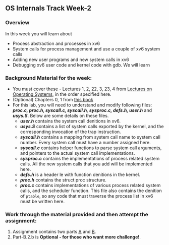 ## OS Internals Track Week-2

### Overview ###
In this week you will learn about
- Process abstraction and processes in xv6
- System calls for process management and use a couple of xv6 system calls
- Adding new user programs and new system calls in xv6 
- Debugging xv6 user code and kernel code with gdb. We will learn


### Background Material for the week:

- You must cover these - Lectures 1, 2, 22, 3, 23, 4 from [Lectures on Operating Systems](https://www.cse.iitb.ac.in/~mythili/os/), in the order specified here.
- (Optional) Chapters 0, 1 from [this book](https://pdos.csail.mit.edu/6.828/2017/xv6/book-rev10.pdf)
- For this lab, you will need to understand and modify following files: _**proc.c, proc.h, syscall.c, syscall.h, sysproc.c, defs.h, user.h**_ and _**usys.S**_. Below are some details on these files.
  - _**user.h**_ contains the system call denitions in xv6.
  - _**usys.S**_ contains a list of system calls exported by the kernel, and the corresponding invocation of the trap instruction.
  - _**syscall.h**_ contains a mapping from system call name to system call number. Every system call must have a number assigned here.
  - _**syscall.c**_ contains helper functions to parse system call arguments, and pointers to the actual system call implementations.
  - _**sysproc.c**_ contains the implementations of process related system calls. All the new system calls that you add will be implemented here.
  - _**defs.h**_ is a header le with function denitions in the kernel.
  - _**proc.h**_ contains the struct proc structure.
  - _**proc.c**_ contains implementations of various process related system calls, and the scheduler function. This file also contains the denition of <code>ptable</code>, so any code that must traverse the process list in xv6 must be written here.

<!--
### Before you begin the assignment:

1. Download, install, and run the original xv6 OS code. You can use your regular desktop/laptop to run xv6; it runs on an x86 emulator called QEMU that emulates x86 hardware on your local machine. In the xv6 folder, run **make**, followed by **make qemu** or **make-qemu-nox**, to boot xv6 and open a shell. Detailed instructions are available [here](https://www.cse.iitb.ac.in/~parthsangani/cs347m_s21/).
2. We have modied some xv6 files for this lab, and these patched files are provided as part of this lab's code. Before you begin the lab, copy the patched files into the main xv6 code directory. -->

### Work through the material provided and then attempt the assignment: ###
1. Assignment contains two parts [A](https://github.com/cserl-iitb/bootcamp2022/tree/main/os_internals/week-2/part_a) and [B](https://github.com/cserl-iitb/bootcamp2022/tree/main/os_internals/week-2/part_b).
2. Part-B.2.b is **Optional - for those who want more challenge!**.


